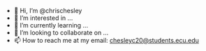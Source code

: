- 👋 Hi, I’m @chrischesley
- 👀 I’m interested in ...
- 🌱 I’m currently learning ...
- 💞️ I’m looking to collaborate on ...
- 📫 How to reach me at my email: chesleyc20@students.ecu.edu

<!---
chrischesley/chrischesley is a ✨ special ✨ repository because its `README.md` (this file) appears on your GitHub profile.
You can click the Preview link to take a look at your changes.
--->
